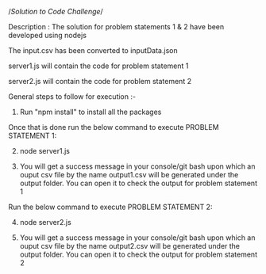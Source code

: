 /*Solution to Code Challenge*/

Description : The solution for problem statements 1 & 2 have been developed using nodejs

The input.csv has been converted to inputData.json 

server1.js will contain the code for problem statement 1 

server2.js will contain the code for problem statement 2

General steps to follow for execution :- 

1) Run "npm install" to install all the packages
 
Once that is done run the below command to execute PROBLEM STATEMENT 1:

2) node server1.js

3) You will get a success message in your console/git bash upon which an ouput csv file by the name output1.csv will be generated under the output folder. You can open it to check the output for problem statement 1

Run the below command to execute PROBLEM STATEMENT 2:

4) node server2.js

5) You will get a success message in your console/git bash upon which an ouput csv file by the name output2.csv will be generated under the output folder. You can open it to check the output for problem statement 2

